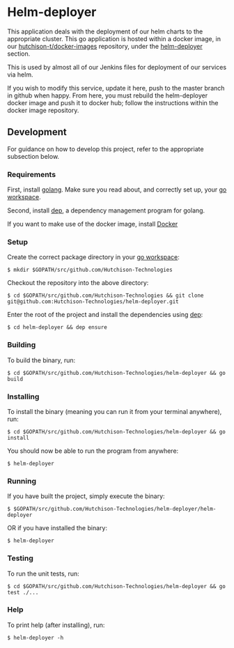 # Helm-deployer

This application deals with the deployment of our helm charts to the appropriate cluster. This go application is hosted within a docker image, in our [hutchison-t/docker-images](https://github.com/Hutchison-Technologies/docker-images) repository, under the [helm-deployer](https://github.com/Hutchison-Technologies/docker-images/tree/master/helm-deployer) section.

This is used by almost all of our Jenkins files for deployment of our services via helm.

If you wish to modify this service, update it here, push to the master branch in github when happy. From here, you must rebuild the helm-deployer docker image and push it to docker hub; follow the instructions within the docker image repository.

## Development

For guidance on how to develop this project, refer to the appropriate subsection below.

### Requirements

First, install [golang](https://golang.org/dl/). Make sure you read about, and correctly set up, your [go workspace](https://golang.org/doc/code.html#Workspaces).

Second, install [dep](https://golang.github.io/dep/), a dependency management program for golang.

If you want to make use of the docker image, install [Docker](https://docs.docker.com/install/)

### Setup

Create the correct package directory in your [go workspace](https://golang.org/doc/code.html#Workspaces):

    $ mkdir $GOPATH/src/github.com/Hutchison-Technologies

Checkout the repository into the above directory:

    $ cd $GOPATH/src/github.com/Hutchison-Technologies && git clone git@github.com:Hutchison-Technologies/helm-deployer.git

Enter the root of the project and install the dependencies using [dep](https://golang.github.io/dep/):

    $ cd helm-deployer && dep ensure

### Building

To build the binary, run:

    $ cd $GOPATH/src/github.com/Hutchison-Technologies/helm-deployer && go build

### Installing

To install the binary (meaning you can run it from your terminal anywhere), run:

    $ cd $GOPATH/src/github.com/Hutchison-Technologies/helm-deployer && go install

You should now be able to run the program from anywhere:

    $ helm-deployer

### Running

If you have built the project, simply execute the binary:

    $ $GOPATH/src/github.com/Hutchison-Technologies/helm-deployer/helm-deployer

OR if you have installed the binary:

    $ helm-deployer

### Testing

To run the unit tests, run:

    $ cd $GOPATH/src/github.com/Hutchison-Technologies/helm-deployer && go test ./...

### Help

To print help (after installing), run:

    $ helm-deployer -h
